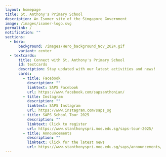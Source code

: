 ```yaml
---
layout: homepage
title: St. Anthony's Primary School
description: An Isomer site of the Singapore Government
image: /images/isomer-logo.svg
permalink: /
notification: ""
sections:
  - hero:
      background: /images/Hero_background_Nov_2024.gif
      variant: center
  - textcards:
      title: Connect with St. Anthony's Primary School
      id: textcards
      description: Stay updated with our latest activities and news!
      cards:
        - title: Facebook
          description: ""
          linktext: SAPS Facebook
          url: https://www.facebook.com/sapsanthonian/
        - title: Instagram
          description: ""
          linktext: SAPS Instagram
          url: https://www.instagram.com/saps_sg
        - title: SAPS School Tour 2025
          description: ""
          linktext: Click to register
          url: https://www.stanthonyspri.moe.edu.sg/saps-tour-2025/
        - title: Announcements
          description: ""
          linktext: Click for the latest news
          url: https://www.stanthonyspri.moe.edu.sg/saps/announcements/
---
```

